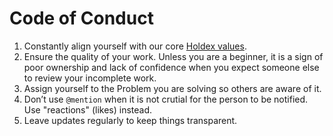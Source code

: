 # Code of Conduct

1. Constantly align yourself with our core [Holdex values](https://holdex.io/about).
2. Ensure the quality of your work. Unless you are a beginner, it is a sign of poor ownership and lack of confidence when you expect someone else to review your incomplete work.
3. Assign yourself to the Problem you are solving so others are aware of it.
4. Don’t use `@mention` when it is not crutial for the person to be notified. Use "reactions" (likes) instead.
5. Leave updates regularly to keep things transparent.